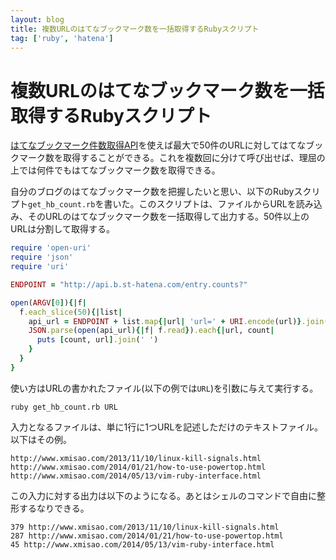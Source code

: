 ```yaml
---
layout: blog
title: 複数URLのはてなブックマーク数を一括取得するRubyスクリプト
tag: ['ruby', 'hatena']
---
```


# 複数URLのはてなブックマーク数を一括取得するRubyスクリプト

[はてなブックマーク件数取得API](http://developer.hatena.ne.jp/ja/documents/bookmark/apis/getcount)を使えば最大で50件のURLに対してはてなブックマーク数を取得することができる。これを複数回に分けて呼び出せば、理屈の上では何件でもはてなブックマーク数を取得できる。

自分のブログのはてなブックマーク数を把握したいと思い、以下のRubyスクリプト`get_hb_count.rb`を書いた。このスクリプトは、ファイルからURLを読み込み、そのURLのはてなブックマーク数を一括取得して出力する。50件以上のURLは分割して取得する。

~~~~ ruby
require 'open-uri'
require 'json'
require 'uri'

ENDPOINT = "http://api.b.st-hatena.com/entry.counts?"

open(ARGV[0]){|f|
  f.each_slice(50){|list|
    api_url = ENDPOINT + list.map{|url| 'url=' + URI.encode(url)}.join('&')
    JSON.parse(open(api_url){|f| f.read}).each{|url, count|
      puts [count, url].join(' ')
    }
  }
}
~~~~

使い方はURLの書かれたファイル(以下の例では`URL`)を引数に与えて実行する。

~~~~
ruby get_hb_count.rb URL
~~~~

入力となるファイルは、単に1行に1つURLを記述しただけのテキストファイル。以下はその例。

~~~~
http://www.xmisao.com/2013/11/10/linux-kill-signals.html
http://www.xmisao.com/2014/01/21/how-to-use-powertop.html
http://www.xmisao.com/2014/05/13/vim-ruby-interface.html
~~~~

この入力に対する出力は以下のようになる。あとはシェルのコマンドで自由に整形するなりできる。

~~~~
379 http://www.xmisao.com/2013/11/10/linux-kill-signals.html
287 http://www.xmisao.com/2014/01/21/how-to-use-powertop.html
45 http://www.xmisao.com/2014/05/13/vim-ruby-interface.html
~~~~
